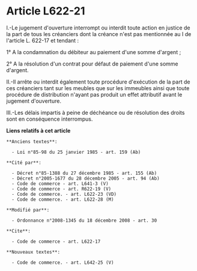 # Article L622-21

I.-Le jugement d'ouverture interrompt ou interdit toute action en justice de la part de tous les créanciers dont la créance
n'est pas mentionnée au I de l'article L. 622-17 et tendant : 

1° A la condamnation du débiteur au paiement d'une somme d'argent ; 

2° A la résolution d'un contrat pour défaut de paiement d'une somme d'argent. 

II.-Il arrête ou interdit également toute procédure d'exécution de la part de ces créanciers tant sur les meubles que sur les
immeubles ainsi que toute procédure de distribution n'ayant pas produit un effet attributif avant le jugement d'ouverture. 

III.-Les délais impartis à peine de déchéance ou de résolution des droits sont en conséquence interrompus.

**Liens relatifs à cet article**

	**Anciens textes**:

	  - Loi n°85-98 du 25 janvier 1985 - art. 159 (Ab)

	**Cité par**:

	  - Décret n°85-1388 du 27 décembre 1985 - art. 155 (Ab)
	  - Décret n°2005-1677 du 28 décembre 2005 - art. 94 (Ab)
	  - Code de commerce - art. L641-3 (V)
	  - Code de commerce - art. R622-19 (V)
	  - Code de commerce. - art. L622-23 (VD)
	  - Code de commerce. - art. L622-28 (M)

	**Modifié par**:

	  - Ordonnance n°2008-1345 du 18 décembre 2008 - art. 30

	**Cite**:

	  - Code de commerce - art. L622-17

	**Nouveaux textes**:

	  - Code de commerce. - art. L642-25 (V)
